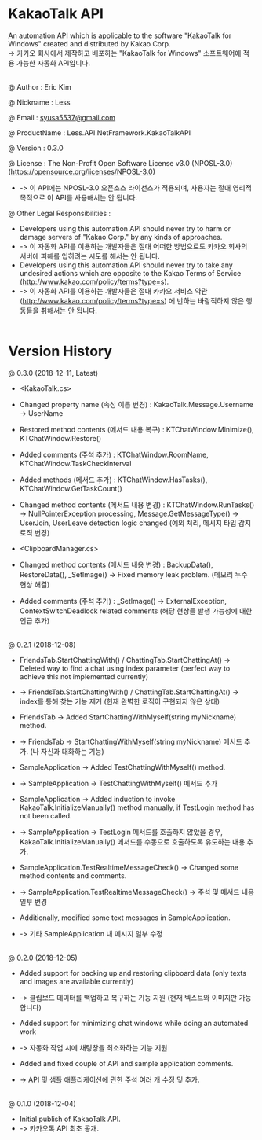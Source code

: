 # KakaoTalk API
An automation API which is applicable to the software "KakaoTalk for Windows" created and distributed by Kakao Corp. <br/>
-> 카카오 회사에서 제작하고 배포하는 "KakaoTalk for Windows" 소프트웨어에 적용 가능한 자동화 API입니다. <br/><br/>

@ Author : Eric Kim <br/>

@ Nickname : Less <br/>

@ Email : syusa5537@gmail.com <br/>

@ ProductName : Less.API.NetFramework.KakaoTalkAPI <br/>

@ Version : 0.3.0 <br/>

@ License : The Non-Profit Open Software License v3.0 (NPOSL-3.0) (https://opensource.org/licenses/NPOSL-3.0) <br/>
- -> 이 API에는 NPOSL-3.0 오픈소스 라이선스가 적용되며, 사용자는 절대 영리적 목적으로 이 API를 사용해서는 안 됩니다. <br/>

@ Other Legal Responsibilities : <br/>
- Developers using this automation API should never try to harm or damage servers of "Kakao Corp." by any kinds of approaches. <br/>
- -> 이 자동화 API를 이용하는 개발자들은 절대 어떠한 방법으로도 카카오 회사의 서버에 피해를 입히려는 시도를 해서는 안 됩니다. <br/>
- Developers using this automation API should never try to take any undesired actions which are opposite to the Kakao Terms of Service (http://www.kakao.com/policy/terms?type=s). <br/>
- -> 이 자동화 API를 이용하는 개발자들은 절대 카카오 서비스 약관 (http://www.kakao.com/policy/terms?type=s) 에 반하는 바람직하지 않은 행동들을 취해서는 안 됩니다. <br/><br/>

# Version History
@ 0.3.0 (2018-12-11, Latest) <br/>

- <KakaoTalk.cs> <br/>
- Changed property name (속성 이름 변경) : KakaoTalk.Message.Username -> UserName <br/>
- Restored method contents (메서드 내용 복구) : KTChatWindow.Minimize(), KTChatWindow.Restore() <br/>
- Added comments (주석 추가) : KTChatWindow.RoomName, KTChatWindow.TaskCheckInterval <br/>
- Added methods (메서드 추가) : KTChatWindow.HasTasks(), KTChatWindow.GetTaskCount() <br/>
- Changed method contents (메서드 내용 변경) : KTChatWindow.RunTasks() -> NullPointerException processing, Message.GetMessageType() -> UserJoin, UserLeave detection logic changed (예외 처리, 메시지 타입 감지 로직 변경) <br/>

- <ClipboardManager.cs> <br/>
- Changed method contents (메서드 내용 변경) : BackupData(), RestoreData(), _SetImage() -> Fixed memory leak problem. (메모리 누수 현상 해결) <br/>
- Added comments (주석 추가) : _SetImage() -> ExternalException, ContextSwitchDeadlock related comments (해당 현상들 발생 가능성에 대한 언급 추가) <br/><br/>

@ 0.2.1 (2018-12-08) <br/>

- FriendsTab.StartChattingWith() / ChattingTab.StartChattingAt() -> Deleted way to find a chat using index parameter (perfect way to achieve this not implemented currently) <br/>
- -> FriendsTab.StartChattingWith() / ChattingTab.StartChattingAt() -> index를 통해 찾는 기능 제거 (현재 완벽한 로직이 구현되지 않은 상태) <br/>

- FriendsTab -> Added StartChattingWithMyself(string myNickname) method. <br/>
- -> FriendsTab -> StartChattingWithMyself(string myNickname) 메서드 추가. (나 자신과 대화하는 기능) <br/>

- SampleApplication -> Added TestChattingWithMyself() method. <br/>
- -> SampleApplication -> TestChattingWithMyself() 메서드 추가 <br/>

- SampleApplication -> Added induction to invoke KakaoTalk.InitializeManually() method manually, if TestLogin method has not been called. <br/>
- -> SampleApplication -> TestLogin 메서드를 호출하지 않았을 경우, KakaoTalk.InitializeManually() 메서드를 수동으로 호출하도록 유도하는 내용 추가. <br/>

- SampleApplication.TestRealtimeMessageCheck() -> Changed some method contents and comments. <br/>
- -> SampleApplication.TestRealtimeMessageCheck() -> 주석 및 메서드 내용 일부 변경 <br/>

- Additionally, modified some text messages in SampleApplication. <br/>
- -> 기타 SampleApplication 내 메시지 일부 수정 <br/><br/>

@ 0.2.0 (2018-12-05) <br/>

- Added support for backing up and restoring clipboard data (only texts and images are available currently) <br/>
- -> 클립보드 데이터를 백업하고 복구하는 기능 지원 (현재 텍스트와 이미지만 가능합니다) <br/>

- Added support for minimizing chat windows while doing an automated work <br/>
- -> 자동화 작업 시에 채팅창을 최소화하는 기능 지원 <br/>

- Added and fixed couple of API and sample application comments. <br/>
- -> API 및 샘플 애플리케이션에 관한 주석 여러 개 수정 및 추가. <br/><br/>

@ 0.1.0 (2018-12-04) <br/>

- Initial publish of KakaoTalk API. <br/>
- -> 카카오톡 API 최초 공개. <br/>
